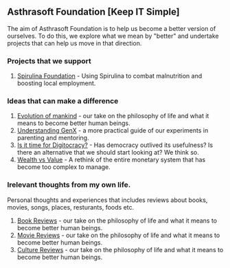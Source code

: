 ## Asthrasoft Foundation [Keep IT Simple]

The aim of Asthrasoft Foundation is to help us become a better version of ourselves. To do this, we explore what we mean by "better" and undertake projects that can help us move in that direction.

### Projects that we support
 1. [Spirulina Foundation](C90/T01/P000.Cover) - Using Spirulina to combat  malnutrition and boosting local employment.
 
### Ideas that can make a difference
 1. [Evolution of mankind](C90/T01/P000.Cover) - our take on the philosophy of life and what it means to become better human beings.
 2. [Understanding GenX](C90/T02/P000.Cover) - a more practical guide of our experiments in parenting and mentoring.
 3. [Is it time for Digitocracy?](C90/T03/P000.Cover) - Has democracy outlived its usefulness? Is there an alternative that we should start looking at? We think so.
 4. [Wealth vs Value](C90/T04/P000.Cover) - A rethink of the entire monetary system that has become too complex to manage.
 
 ### Irelevant thoughts from my own life.
Personal thoughts and experiences that includes reviews about books, movies, songs, places, resturants, foods etc.
1. [Book Reviews](C90/T01/P000.Cover) - our take on the philosophy of life and what it means to become better human beings.
2. [Movie Reviews](C90/T01/P000.Cover) - our take on the philosophy of life and what it means to become better human beings.
3. [Culture Reviews](C90/T01/P000.Cover) - our take on the philosophy of life and what it means to become better human beings.
<!--stackedit_data:
eyJoaXN0b3J5IjpbMTMxMjYwMzEzNSwxOTczNDU1OThdfQ==
-->